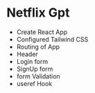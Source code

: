 # Netflix Gpt
- Create React App
- Configured Tailwind CSS
- Routing of App
- Header
- Login form
- SignUp form
- form Validation
- useref Hook